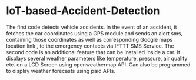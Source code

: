 # IoT-based-Accident-Detection
The first code detects vehicle accidents. In the event of an accident, it fetches the car coordinates using a GPS module and sends an alert sms, containing those coordinates as well as corresponding Google maps location link , to the emergency contacts via IFTTT SMS Service. 
The second code is an additional feature that can be installed inside a car. It displays several weather parameters like temperature, pressure, air quality etc. on a LCD Screen using openweathermap API. Can also be programmed to display weather forecasts using paid APIs.
